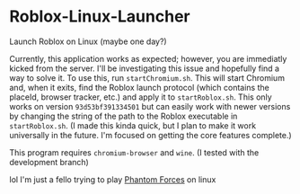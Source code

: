 # Roblox-Linux-Launcher
Launch Roblox on Linux (maybe one day?)

Currently, this application works as expected; however, you are immediatly kicked from the server. I'll be investigating this issue and hopefully find a way to solve it.
To use this, run `startChromium.sh`. This will start Chromium and, when it exits, find the Roblox launch protocol (which contains the placeId, browser tracker, etc.) and apply it to `startRoblox.sh`. This only works on version `93d53bf391334501` but can easily work with newer versions by changing the string of the path to the Roblox executable in `startRoblox.sh`. (I made this kinda quick, but I plan to make it work universally in the future. I'm focused on getting the core features complete.)

This program requires `chromium-browser` and `wine`. (I tested with the development branch)

lol I'm just a fello trying to play [Phantom Forces](https://www.roblox.com/games/292439477/Phantom-Forces) on linux
